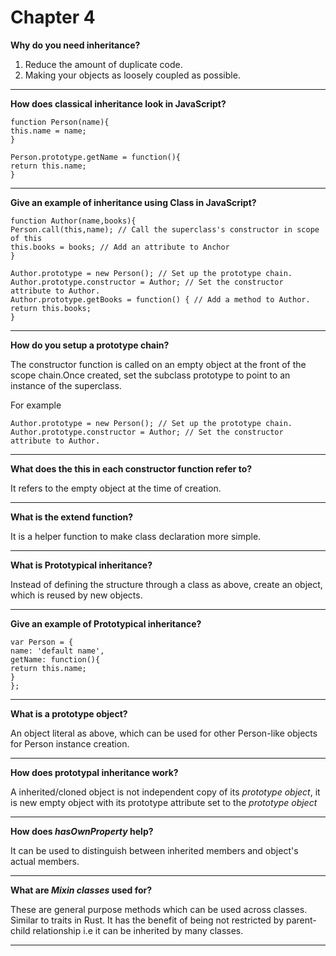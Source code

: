 # Chapter 4

**Why do you need inheritance?**

1. Reduce the amount of duplicate code.
2. Making your objects as loosely coupled as possible.

---

**How does classical inheritance look in JavaScript?**

```
function Person(name){
this.name = name;
}

Person.prototype.getName = function(){
return this.name;
}
```

---

**Give an example of inheritance using Class in JavaScript?**

```
function Author(name,books){
Person.call(this,name); // Call the superclass's constructor in scope of this
this.books = books; // Add an attribute to Anchor
}

Author.prototype = new Person(); // Set up the prototype chain.
Author.prototype.constructor = Author; // Set the constructor attribute to Author.
Author.prototype.getBooks = function() { // Add a method to Author.
return this.books;
}
```

---

**How do you setup a prototype chain?**

The constructor function is called on an empty object at the front of the scope chain.Once created, set the subclass prototype to point to an instance of the superclass.

For example
```
Author.prototype = new Person(); // Set up the prototype chain.
Author.prototype.constructor = Author; // Set the constructor attribute to Author.
```

---

**What does the this in each constructor function refer to?**

It refers to the empty object at the time of creation.

---

**What is the extend function?**

It is a helper function to make class declaration more simple.

---

**What is Prototypical inheritance?**

Instead of defining the structure through a class as above, create an object, which is reused by new objects.

---

**Give an example of Prototypical inheritance?**

```
var Person = {
name: 'default name',
getName: function(){
return this.name;
}
};
```

---

**What is a prototype object?**

An object literal as above, which can be used for other Person-like objects for Person instance creation.

---

**How does prototypal inheritance work?**

A inherited/cloned object is not independent copy of its *prototype object*, it is new empty object with its prototype attribute set to the *prototype object*

---

**How does *hasOwnProperty* help?**

It can be used to distinguish between inherited members and object's actual members.

---

**What are *Mixin classes* used for?**

These are general purpose methods which can be used across classes. Similar to traits in Rust. It has the benefit of being not restricted by parent-child relationship i.e it can be inherited by many classes.

---
